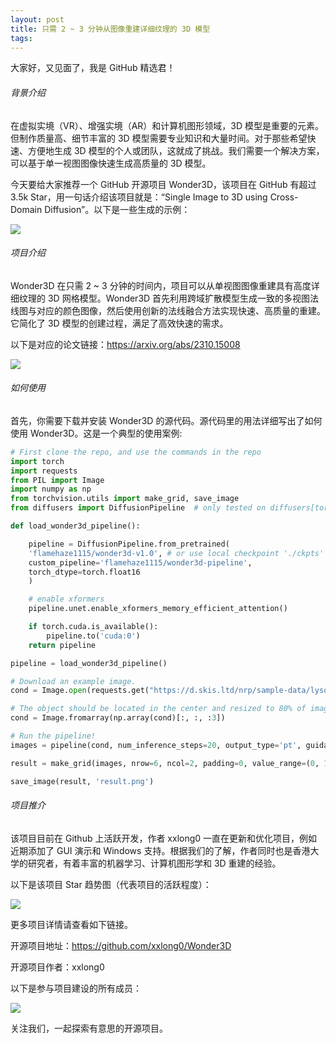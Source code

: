 ```yaml
---
layout: post
title: 只需 2 ~ 3 分钟从图像重建详细纹理的 3D 模型
tags: 
---
```


大家好，又见面了，我是 GitHub 精选君！

###### 背景介绍

在虚拟实境（VR）、增强实境（AR）和计算机图形领域，3D 模型是重要的元素。但制作质量高、细节丰富的 3D 模型需要专业知识和大量时间。对于那些希望快速、方便地生成 3D 模型的个人或团队，这就成了挑战。我们需要一个解决方案，可以基于单一视图图像快速生成高质量的 3D 模型。

今天要给大家推荐一个 GitHub 开源项目 Wonder3D，该项目在 GitHub 有超过 3.5k Star，用一句话介绍该项目就是：“Single Image to 3D using Cross-Domain Diffusion”。以下是一些生成的示例：


![](https://raw.githubusercontent.com/xxlong0/Wonder3D/master/assets/fig_teaser.png)

###### 项目介绍

Wonder3D 在只需 2 ~ 3 分钟的时间内，项目可以从单视图图像重建具有高度详细纹理的 3D 网格模型。Wonder3D 首先利用跨域扩散模型生成一致的多视图法线图与对应的颜色图像，然后使用创新的法线融合方法实现快速、高质量的重建。它简化了 3D 模型的创建过程，满足了高效快速的需求。

以下是对应的论文链接：https://arxiv.org/abs/2310.15008

![](https://www.xxlong.site/Wonder3D/assets/pipeline.png)

###### 如何使用

首先，你需要下载并安装 Wonder3D 的源代码。源代码里的用法详细写出了如何使用 Wonder3D。这是一个典型的使用案例:

```python
# First clone the repo, and use the commands in the repo
import torch
import requests
from PIL import Image
import numpy as np
from torchvision.utils import make_grid, save_image
from diffusers import DiffusionPipeline  # only tested on diffusers[torch]==0.19.3, may have conflicts with newer versions of diffusers

def load_wonder3d_pipeline():

    pipeline = DiffusionPipeline.from_pretrained(
    'flamehaze1115/wonder3d-v1.0', # or use local checkpoint './ckpts'
    custom_pipeline='flamehaze1115/wonder3d-pipeline',
    torch_dtype=torch.float16
    )

    # enable xformers
    pipeline.unet.enable_xformers_memory_efficient_attention()

    if torch.cuda.is_available():
        pipeline.to('cuda:0')
    return pipeline

pipeline = load_wonder3d_pipeline()

# Download an example image.
cond = Image.open(requests.get("https://d.skis.ltd/nrp/sample-data/lysol.png", stream=True).raw)

# The object should be located in the center and resized to 80% of image height.
cond = Image.fromarray(np.array(cond)[:, :, :3])

# Run the pipeline!
images = pipeline(cond, num_inference_steps=20, output_type='pt', guidance_scale=1.0).images

result = make_grid(images, nrow=6, ncol=2, padding=0, value_range=(0, 1))

save_image(result, 'result.png')
```

###### 项目推介

该项目目前在 Github 上活跃开发，作者 xxlong0 一直在更新和优化项目，例如近期添加了 GUI 演示和 Windows 支持。根据我们的了解，作者同时也是香港大学的研究者，有着丰富的机器学习、计算机图形学和 3D 重建的经验。


以下是该项目 Star 趋势图（代表项目的活跃程度）：

![](https://api.star-history.com/svg?repos=xxlong0/Wonder3D&type=Timeline)

更多项目详情请查看如下链接。

开源项目地址：https://github.com/xxlong0/Wonder3D 

开源项目作者：xxlong0

以下是参与项目建设的所有成员：

![](https://contrib.rocks/image?repo=xxlong0/Wonder3D)

关注我们，一起探索有意思的开源项目。

